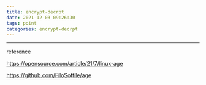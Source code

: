 ```yaml
---
title: encrypt-decrpt
date: 2021-12-03 09:26:30
tags: point
categories: encrypt-decrpt
---
```






---

reference

https://opensource.com/article/21/7/linux-age

https://github.com/FiloSottile/age
